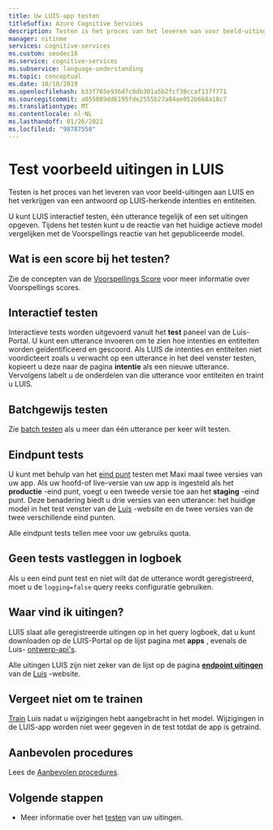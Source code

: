 ```yaml
---
title: Uw LUIS-app testen
titleSuffix: Azure Cognitive Services
description: Testen is het proces van het leveren van voor beeld-uitingen aan LUIS en het verkrijgen van een antwoord op LUIS-herkende intenties en entiteiten.
manager: nitinme
services: cognitive-services
ms.custom: seodec18
ms.service: cognitive-services
ms.subservice: language-understanding
ms.topic: conceptual
ms.date: 10/10/2019
ms.openlocfilehash: b33f765e936d7c0db301a5b2fcf38ccaf137f771
ms.sourcegitcommit: a055089dd6195fde2555b27a84ae052b668a18c7
ms.translationtype: MT
ms.contentlocale: nl-NL
ms.lasthandoff: 01/26/2021
ms.locfileid: "98787550"
---
```

# <a name="testing-example-utterances-in-luis"></a>Test voorbeeld uitingen in LUIS

Testen is het proces van het leveren van voor beeld-uitingen aan LUIS en het verkrijgen van een antwoord op LUIS-herkende intenties en entiteiten. 

U kunt LUIS interactief testen, één utterance tegelijk of een set uitingen opgeven. Tijdens het testen kunt u de reactie van het huidige actieve model vergelijken met de Voorspellings reactie van het gepubliceerde model. 

<a name="A-test-score"></a>
<a name="Score-all-intents"></a>
<a name="E-(exponent)-notation"></a>

## <a name="what-is-a-score-in-testing"></a>Wat is een score bij het testen?
Zie de concepten van de [Voorspellings Score](luis-concept-prediction-score.md) voor meer informatie over Voorspellings scores.

## <a name="interactive-testing"></a>Interactief testen
Interactieve tests worden uitgevoerd vanuit het **test** paneel van de Luis-Portal. U kunt een utterance invoeren om te zien hoe intenties en entiteiten worden geïdentificeerd en gescoord. Als LUIS de intenties en entiteiten niet voordicteert zoals u verwacht op een utterance in het deel venster testen, kopieert u deze naar de pagina **intentie** als een nieuwe utterance. Vervolgens labelt u de onderdelen van die utterance voor entiteiten en traint u LUIS. 

## <a name="batch-testing"></a>Batchgewijs testen
Zie [batch testen](./luis-how-to-batch-test.md) als u meer dan één utterance per keer wilt testen.

## <a name="endpoint-testing"></a>Eindpunt tests
U kunt met behulp van het [eind punt](luis-glossary.md#endpoint) testen met Maxi maal twee versies van uw app. Als uw hoofd-of live-versie van uw app is ingesteld als het **productie** -eind punt, voegt u een tweede versie toe aan het **staging** -eind punt. Deze benadering biedt u drie versies van een utterance: het huidige model in het test venster van de [Luis](luis-reference-regions.md) -website en de twee versies van de twee verschillende eind punten. 

Alle eindpunt tests tellen mee voor uw gebruiks quota. 

## <a name="do-not-log-tests"></a>Geen tests vastleggen in logboek
Als u een eind punt test en niet wilt dat de utterance wordt geregistreerd, moet u de `logging=false` query reeks configuratie gebruiken.

## <a name="where-to-find-utterances"></a>Waar vind ik uitingen?
LUIS slaat alle geregistreerde uitingen op in het query logboek, dat u kunt downloaden op de LUIS-Portal op de lijst pagina met **apps** , evenals de Luis- [ontwerp-api's](https://go.microsoft.com/fwlink/?linkid=2092087). 

Alle uitingen LUIS zijn niet zeker van de lijst op de pagina **[endpoint uitingen](luis-how-to-review-endpoint-utterances.md)** van de [Luis](luis-reference-regions.md) -website. 

## <a name="remember-to-train"></a>Vergeet niet om te trainen
[Train](luis-how-to-train.md) Luis nadat u wijzigingen hebt aangebracht in het model. Wijzigingen in de LUIS-app worden niet weer gegeven in de test totdat de app is getraind. 

## <a name="best-practices"></a>Aanbevolen procedures
Lees de [Aanbevolen procedures](luis-concept-best-practices.md).

## <a name="next-steps"></a>Volgende stappen

* Meer informatie over het [testen](luis-interactive-test.md) van uw uitingen.